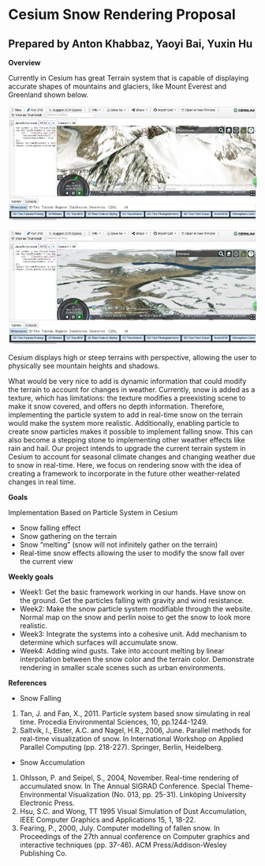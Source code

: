 # Cesium Snow Rendering Proposal

## Prepared by Anton Khabbaz, Yaoyi Bai, Yuxin Hu

**Overview**

Currently in Cesium has great Terrain system that is capable of displaying accurate shapes of mountains and glaciers, like Mount Everest and Greenland shown below. 

![](/image/CesiumMountEverest.jpg)

![](/image/Greenland.jpg)

Cesium displays high or steep terrains with perspective, allowing the user to physically see mountain heights and shadows.  

What would be very nice to add is dynamic information that could modify the terrain to account for changes in weather.  Currently, snow is added as a texture, which has limitations: the texture modifies a preexisting scene to make it snow covered, and offers no depth information. Therefore, implementing the particle system to add in real-time snow on the terrain would make the system more realistic. Additionally, enabling particle to create snow particles makes it possible to implement falling snow. This can also become a stepping stone to implementing other weather effects like rain and hail.  Our project intends to upgrade the current terrain system in Cesium to account for seasonal climate changes and changing weather due to snow in real-time.  Here, we focus on rendering snow with the idea of creating a framework to incorporate in the future other weather-related changes in real time.

**Goals**

Implementation Based on Particle System in Cesium
* Snow falling effect
* Snow gathering on the terrain  
* Snow “melting” (snow will not infinitely gather on the terrain)
* Real-time snow effects allowing the user to modify the snow fall over the current view

**Weekly goals**
* Week1: Get the basic framework working in our hands.  Have snow on the ground. Get the particles falling with gravity and wind resistance.
* Week2: Make the snow particle system modifiable through the website. Normal map on the snow and perlin noise to get the snow to look more realistic. 
* Week3: Integrate the systems into a cohesive unit. Add mechanism to determine which surfaces will accumulate snow.
* Week4: Adding wind gusts. Take into account melting by linear interpolation between the snow color and the terrain color.  Demonstrate rendering in smaller scale scenes such as urban environments.

**References**
* Snow Falling
1. Tan, J. and Fan, X., 2011. Particle system based snow simulating in real time. Procedia Environmental Sciences, 10, pp.1244-1249.
2. Saltvik, I., Elster, A.C. and Nagel, H.R., 2006, June. Parallel methods for real-time visualization of snow. In International Workshop on Applied Parallel Computing (pp. 218-227). Springer, Berlin, Heidelberg.

* Snow Accumulation 
1. Ohlsson, P. and Seipel, S., 2004, November. Real-time rendering of accumulated snow. In The Annual SIGRAD Conference. Special Theme-Environmental Visualization (No. 013, pp. 25-31). Linköping University Electronic Press.
2. Hsu, S.C. and Wong, TT 1995 Visual Simulation of Dust Accumulation, IEEE Computer Graphics and Applications 15, 1, 18-22.
3. Fearing, P., 2000, July. Computer modelling of fallen snow. In Proceedings of the 27th annual conference on Computer graphics and interactive techniques (pp. 37-46). ACM Press/Addison-Wesley Publishing Co.



